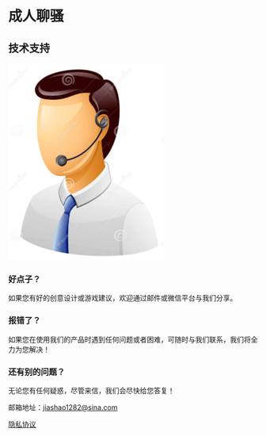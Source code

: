 # 成人聊骚

## 技术支持

 ![image](https://github.com/jiashao1282/momomimiyue/raw/master/call_man.png)

### 好点子？

如果您有好的创意设计或游戏建议，欢迎通过邮件或微信平台与我们分享。

### 报错了？

如果您在使用我们的产品时遇到任何问题或者困难，可随时与我们联系，我们将全力为您解决！

### 还有别的问题？

无论您有任何疑惑，尽管来信，我们会尽快给您答复！

邮箱地址：jiashao1282@sina.com

[隐私协议](https://raw.githubusercontent.com/jiashao1282/momomimiyue/master/privacy.cmd)
